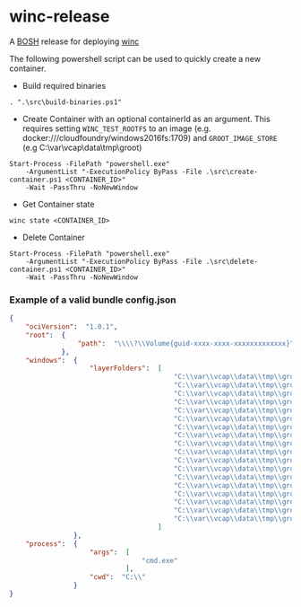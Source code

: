 # winc-release

A [BOSH](http://docs.cloudfoundry.org/bosh/) release for deploying [winc](https://github.com/cloudfoundry-incubator/winc)

The following powershell script can be used to quickly create a new container.

  

- Build required binaries

```
. ".\src\build-binaries.ps1"
```
 
  

- Create Container with an optional containerId as an argument. This requires
  setting `WINC_TEST_ROOTFS` to an image (e.g. docker:///cloudfoundry/windows2016fs:1709)
  and `GROOT_IMAGE_STORE` (e.g  C:\var\vcap\data\tmp\groot)

```
Start-Process -FilePath "powershell.exe" 
    -ArgumentList "-ExecutionPolicy ByPass -File .\src\create-container.ps1 <CONTAINER_ID>" 
    -Wait -PassThru -NoNewWindow
```
 
  

- Get Container state

```
winc state <CONTAINER_ID>
```
 
  

- Delete Container

```
Start-Process -FilePath "powershell.exe" 
    -ArgumentList "-ExecutionPolicy ByPass -File .\src\delete-container.ps1 <CONTAINER_ID>" 
    -Wait -PassThru -NoNewWindow
```
 
  

### Example of a valid bundle config.json

```json
{
    "ociVersion":  "1.0.1",
    "root":  {
                 "path":  "\\\\?\\Volume{guid-xxxx-xxxx-xxxxxxxxxxxxx}"
             },
    "windows":  {
                    "layerFolders":  [
                                         "C:\\var\\vcap\\data\\tmp\\groot\\layers\\b2da6658066b75262a9f53628cd866569795aaa2337d4f160c5cd3d0f15cf136",
                                         "C:\\var\\vcap\\data\\tmp\\groot\\layers\\c055c02b9838507d3522702b5c0381b7f1353aee82c8b26a94ebfaf163af009f",
                                         "C:\\var\\vcap\\data\\tmp\\groot\\layers\\4548a025e14df9ca8e730c867c361aa68af23b201aa9325c6166ab47bc836cdd",
                                         "C:\\var\\vcap\\data\\tmp\\groot\\layers\\7f832c0aa755551a8f09b953988e5f47fb07da4cf0695c015a934a7deb8d4519",
                                         "C:\\var\\vcap\\data\\tmp\\groot\\layers\\5a2b80c9ed2bbb331f83b586655187b5c6d4b0bd27da3911bbd93581626f2ced",
                                         "C:\\var\\vcap\\data\\tmp\\groot\\layers\\a27239e17430246e2a1f86682b40783d60322e1036c223f153642e26b2c34890",
                                         "C:\\var\\vcap\\data\\tmp\\groot\\layers\\e8c09356bdce5b1bf95ea0f961d844887beeebc73b043367728355d12079ef72",
                                         "C:\\var\\vcap\\data\\tmp\\groot\\layers\\863d9d060e68f9b1437770934c60f414c628f250d08884f30818866d4ca30243",
                                         "C:\\var\\vcap\\data\\tmp\\groot\\layers\\04431b3261e60c5ad413e364e37b9f26fbdc604b771344506a82e4176230cd0e",
                                         "C:\\var\\vcap\\data\\tmp\\groot\\layers\\f46b0c46f4857a916ce944c9c870d9043f267ec78e79f04e44fd99acecc43a1e",
                                         "C:\\var\\vcap\\data\\tmp\\groot\\layers\\ddda0cc30428f46621a1eed0041b43389e424ce8a686c12a77123f80cb378012",
                                         "C:\\var\\vcap\\data\\tmp\\groot\\layers\\7f38c3ca7d3d021e22af1b63e9c95b8ea1db61fe114ff52bed3accb133eccff0",
                                         "C:\\var\\vcap\\data\\tmp\\groot\\layers\\fc1aa5d0d387198ad885129ba95d43cc87fbbbfd4972d957fdd0a514351a3041",
                                         "C:\\var\\vcap\\data\\tmp\\groot\\layers\\fcd6d0905ffe9c7d74aea89ef7482e7efcb2b179d3bbea8dc3b17cce644f68e3",
                                         "C:\\var\\vcap\\data\\tmp\\groot\\layers\\66cafc86555bec439a7d3d11e5edb27cca28f8a2debfb31f3223fc401cf45136",
                                         "C:\\var\\vcap\\data\\tmp\\groot\\layers\\85a4a5ddb1b2b83d0c3bb19a8868d0f48d1d989cc53e072173aae1ec54202dfb",
                                         "C:\\var\\vcap\\data\\tmp\\groot\\layers\\0feb5918e8bd7ac607d8b5178fc088907a52bdcc71ef3541d5d3c63838dbf1ef",
                                         "C:\\var\\vcap\\data\\tmp\\groot\\layers\\4bfe49d7bc33014df317149be23a71dfe176f2ddd6a78977068a37973dde89d8"
                                     ]
                },
    "process":  {
                    "args":  [
                                 "cmd.exe"
                             ],
                    "cwd":  "C:\\"
                }
}
```
 

